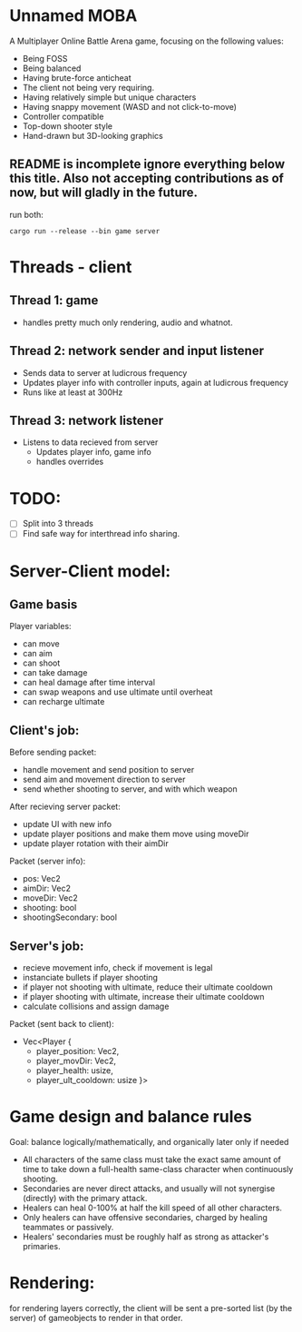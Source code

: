 # Unnamed MOBA

A Multiplayer Online Battle Arena game, focusing on the following values:
- Being FOSS
- Being balanced
- Having brute-force anticheat
- The client not being very requiring.
- Having relatively simple but unique characters
- Having snappy movement (WASD and not click-to-move)
- Controller compatible
- Top-down shooter style
- Hand-drawn but 3D-looking graphics

## README is incomplete ignore everything below this title. Also not accepting contributions as of now, but will gladly in the future.

run both:
```
cargo run --release --bin game server
```

# Threads - client

## Thread 1: game
- handles pretty much only rendering, audio and whatnot.

## Thread 2: network sender and input listener
- Sends data to server at ludicrous frequency
- Updates player info with controller inputs, again at ludicrous frequency
- Runs like at least at 300Hz

## Thread 3: network listener
- Listens to data recieved from server
    - Updates player info, game info
    - handles overrides

# TODO:

- [ ] Split into 3 threads
- [ ] Find safe way for interthread info sharing.

# Server-Client model:

## Game basis

Player variables:
- can move
- can aim
- can shoot
- can take damage
- can heal damage after time interval
- can swap weapons and use ultimate until overheat
- can recharge ultimate

## Client's job:
Before sending packet:
- handle movement and send position to server
- send aim and movement direction to server
- send whether shooting to server, and with which weapon

After recieving server packet:
- update UI with new info
- update player positions and make them move using moveDir
- update player rotation with their aimDir

Packet (server info):
- pos: Vec2
- aimDir: Vec2
- moveDir: Vec2
- shooting: bool
- shootingSecondary: bool

## Server's job:
- recieve movement info, check if movement is legal
- instanciate bullets if player shooting
- if player not shooting with ultimate, reduce their ultimate cooldown
- if player shooting with ultimate, increase their ultimate cooldown
- calculate collisions and assign damage

Packet (sent back to client):
- Vec<Player {
    - player_position: Vec2,
    - player_movDir: Vec2,
    - player_health: usize,
    - player_ult_cooldown: usize }>

# Game design and balance rules
Goal: balance logically/mathematically, and organically later only if needed
- All characters of the same class must take the exact same amount of time to take down a full-health same-class character when continuously shooting.
- Secondaries are never direct attacks, and usually will not synergise (directly) with the primary attack.
- Healers can heal 0-100% at half the kill speed of all other characters.
- Only healers can have offensive secondaries, charged by healing teammates or passively.
- Healers' secondaries must be roughly half as strong as attacker's primaries.

# Rendering:

for rendering layers correctly, the client will be sent a pre-sorted list (by the server) of gameobjects to render in that order.
